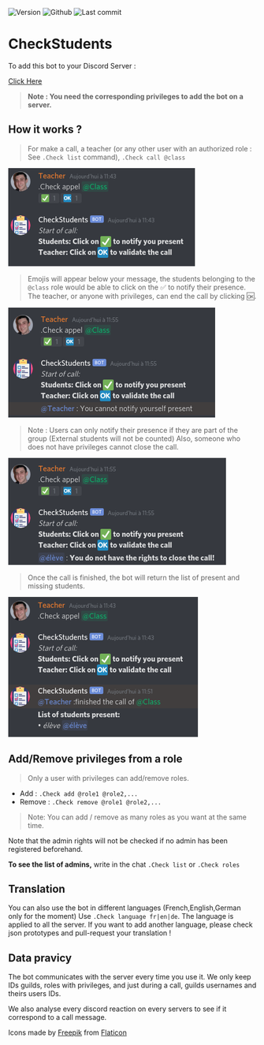 ![Version](https://img.shields.io/badge/version-1.2-green)
![Github](https://img.shields.io/badge/license-GNU3-orange)
![Last commit](https://img.shields.io/github/last-commit/Renaud-Dov/CheckStudents?color=yellow&logo=Python&logoColor=yellow)

# CheckStudents
To add this bot to your Discord Server :

[Click Here](https://bit.ly/3mI4tWI)

>**Note : You need the corresponding privileges to add the bot on a server.**

## How it works ?



>For make a call, a teacher (or any other user with an authorized role : See `.Check list` command), `.Check call @class`
<img src="img/img1.png" alt="Capture d'écran d'une recherche">

>Emojis will appear below your message, the students belonging to the `@class` role would be able to click on the ✅ to notify their presence.
The teacher, or anyone with privileges, can end the call by clicking 🆗.
<img src="img/img2.png" alt="Capture d'écran d'une recherche">

>Note : Users can only notify their presence if they are part of the group (External students will not be counted)
>Also, someone who does not have privileges cannot close the call.
<img src="img/img3.png" alt="Capture d'écran d'une recherche">

>Once the call is finished, the bot will return the list of present and missing students.
<img src="img/img4.png" alt="Capture d'écran d'une recherche">


## Add/Remove privileges from a role

>Only a user with privileges can add/remove roles.
* Add : `.Check add @role1 @role2,...` 
* Remove : `.Check remove @role1 @role2,...`
>Note: You can add / remove as many roles as you want at the same time.

Note that the admin rights will not be checked if no admin has been registered beforehand.

**To see the list of admins,** write in the chat `.Check list` or `.Check roles` 

## Translation

You can also use the bot in different languages (French,English,German only for the moment)
Use `.Check language fr|en|de`. The language is applied to all the server.
If you want to add another language, please check json prototypes and pull-request your translation !

## Data pravicy

The bot communicates with the server every time you use it. We only keep IDs guilds, roles with privileges, and just during a call, guilds usernames and theirs users IDs.

We also analyse every discord reaction on every servers to see if it correspond to a call message.

Icons made by [Freepik](http://www.freepik.com/) from [Flaticon](https://www.flaticon.com/)